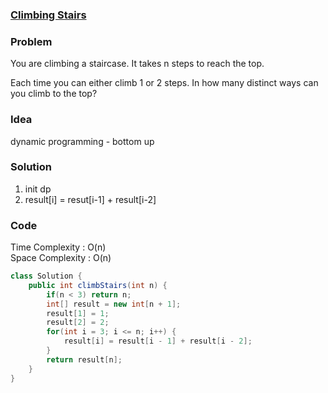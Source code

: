 ### [Climbing Stairs](https://leetcode.com/problems/climbing-stairs/submissions/)

### Problem
You are climbing a staircase. It takes n steps to reach the top.

Each time you can either climb 1 or 2 steps. In how many distinct ways can you climb to the top?

### Idea
dynamic programming - bottom up

### Solution
1. init dp
2. result[i] = resut[i-1] + result[i-2]

### Code
Time Complexity : O(n) \
Space Complexity : O(n)
```java
class Solution {
    public int climbStairs(int n) {
        if(n < 3) return n;
        int[] result = new int[n + 1];
        result[1] = 1;
        result[2] = 2;
        for(int i = 3; i <= n; i++) {
            result[i] = result[i - 1] + result[i - 2];
        }
        return result[n];
    }
}
```
